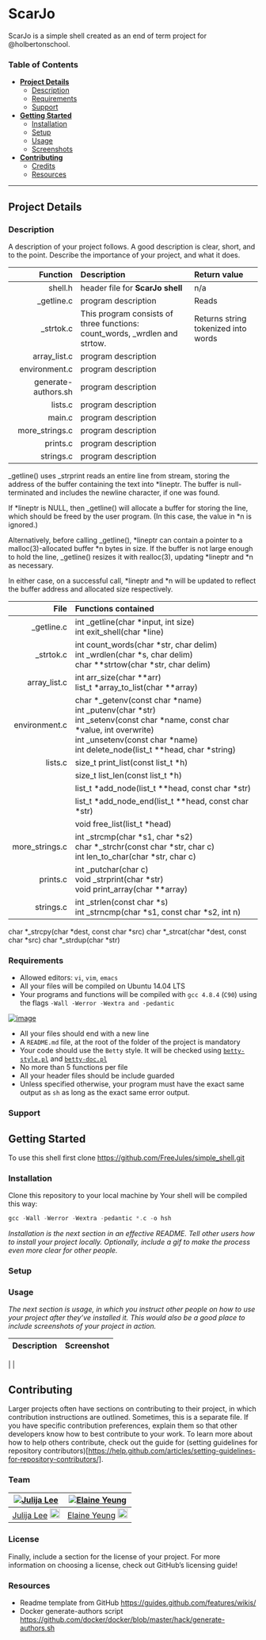 # ScarJo
ScarJo is a simple shell created as an end of term project for @holbertonschool.

### Table of Contents
* [**Project Details**](#project-details)
	* [Description](#description)
	* [Requirements](#requirements)
	* [Support](#support)
* [**Getting Started**](#getting-started)
    * [Installation](#installation)
    * [Setup](#setup)
	* [Usage](#usage)
    * [Screenshots](#screenshots)
* [**Contributing**](#contributing)
	* [Credits](#credits)
	* [Resources](#resources)
---

## Project Details

### Description
A description of your project follows. A good description is clear, short, and to the point. Describe the importance of your project, and what it does.

Function | Description | Return value
---: | :--- | :---
shell.h | header file for **ScarJo shell** | n/a
\_getline.c | program description | Reads 
\_strtok.c | This program consists of three functions: count_words, \_wrdlen and strtow. | Returns string tokenized into words
array_list.c | program description |
environment.c | program description | 
generate-authors.sh | program description |
lists.c | program description |
main.c | program description |
more_strings.c | program description |
prints.c | program description |
strings.c | program description |

_getline() uses _strprint  reads an entire line from stream, storing the address of the buffer containing the text into *lineptr.  The buffer is null-terminated and includes the newline character, if one was found.

If *lineptr is NULL, then _getline() will allocate a buffer for storing the line, which should be freed by the user program.  (In this case, the value in *n is ignored.)

Alternatively,  before  calling  _getline(), *lineptr can contain a pointer to a malloc(3)-allocated buffer *n bytes in size.  If the buffer is not large enough to hold the line, _getline() resizes it with realloc(3), updating *lineptr and *n as necessary.

In either case, on a successful call, *lineptr and *n will be updated to reflect the buffer address and allocated size respectively.

File | Functions contained
---: | :---
\_getline.c	|	int _getline(char *input, int size)<br>int exit_shell(char *line)  
\_strtok.c	|	int count_words(char *str, char delim)<br>int _wrdlen(char *s, char delim)<br>char **strtow(char *str, char delim)
array_list.c	|	int arr_size(char **arr)<br>list_t *array_to_list(char **array)
environment.c	|	char *_getenv(const char *name)<br>int _putenv(char *str)<br>int _setenv(const char *name, const char *value, int overwrite)<br>int _unsetenv(const char *name)<br>int delete_node(list_t **head, char *string)
lists.c		|	size_t print_list(const list_t *h)
||size_t list_len(const list_t *h)
||list_t *add_node(list_t **head, const char *str)
||list_t *add_node_end(list_t **head, const char *str)
||void free_list(list_t *head)
more_strings.c	| int _strcmp(char *s1, char *s2)<br>char *_strchr(const char *str, char c)<br>int len_to_char(char *str, char c)
prints.c	| int _putchar(char c)<br>void _strprint(char *str)<br>void print_array(char **array)
strings.c	| int _strlen(const char *s)<br>int _strncmp(char *s1, const char *s2, int n)
char *_strcpy(char *dest, const char *src)
char *_strcat(char *dest, const char *src)
char *_strdup(char *str)


### Requirements
- Allowed editors: `vi`, `vim`, `emacs`
- All your files will be compiled on Ubuntu 14.04 LTS
- Your programs and functions will be compiled with `gcc 4.8.4` (`C90`) using the flags `-Wall -Werror -Wextra and -pedantic`

[![image](https://cloud.githubusercontent.com/assets/23224088/24430835/7d83286c-13cd-11e7-9083-aadb330906b8.png)](https://twitter.com/egsy/status/833533513936703489)
- All your files should end with a new line
- A `README.md` file, at the root of the folder of the project is mandatory
- Your code should use the `Betty` style. It will be checked using [`betty-style.pl`](https://github.com/holbertonschool/Betty/blob/master/betty-style.pl) and [`betty-doc.pl`](https://github.com/holbertonschool/Betty/blob/master/betty-doc.pl)
- No more than 5 functions per file
- All your header files should be include guarded
- Unless specified otherwise, your program must have the exact same output as `sh` as long as the exact same error output.

### Support

## Getting Started
To use this shell first clone https://github.com/FreeJules/simple_shell.git
### Installation
Clone this repository to your local machine by Your shell will be compiled this way:
```C
gcc -Wall -Werror -Wextra -pedantic *.c -o hsh
```

*Installation is the next section in an effective README. Tell other users how to install your project locally. Optionally, include a gif to make the process even more clear for other people.*

### Setup

### Usage
*The next section is usage, in which you instruct other people on how to use your project after they’ve installed it. This would also be a good place to include screenshots of your project in action.*

Description | Screenshot
:--- | :---
 | 
 | 

## Contributing
Larger projects often have sections on contributing to their project, in which contribution instructions are outlined. Sometimes, this is a separate file. If you have specific contribution preferences, explain them so that other developers know how to best contribute to your work. To learn more about how to help others contribute, check out the guide for (setting guidelines for repository contributors)[https://help.github.com/articles/setting-guidelines-for-repository-contributors/].

### Team

[![Julija Lee](https://avatars0.githubusercontent.com/u/6486822?v=3&s=230)](https://github.com/FreeJules/) | [![Elaine Yeung](https://avatars3.githubusercontent.com/u/23224088?v=3&s=230)](https://github.com/yeungegs)
:---:|:---:
[Julija Lee](https://github.com/FreeJules) <a target="_blank" href="https://twitter.com/leejulija"> <img src="https://cloud.githubusercontent.com/assets/23224088/24941419/2f3fc5ce-1eff-11e7-9ed3-85693579df09.png" height="20"></a> | [Elaine Yeung](https://github.com/yeungegs) <a target="_blank" href="https://twitter.com/egsy"> <img src="https://cloud.githubusercontent.com/assets/23224088/24941419/2f3fc5ce-1eff-11e7-9ed3-85693579df09.png" height="20"></a>

### License
Finally, include a section for the license of your project. For more information on choosing a license, check out GitHub’s licensing guide!

### Resources
* Readme template from GitHub https://guides.github.com/features/wikis/
* Docker generate-authors script https://github.com/docker/docker/blob/master/hack/generate-authors.sh
